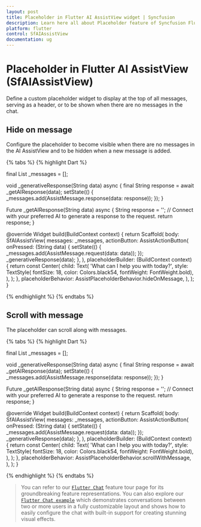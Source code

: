 ```yaml
---
layout: post
title: Placeholder in Flutter AI AssistView widget | Syncfusion
description: Learn here all about Placeholder feature of Syncfusion Flutter AI AssistView (SfAIAssistView) widget, including its properties and more.
platform: flutter
control: SfAIAssistView
documentation: ug
---
```


# Placeholder in Flutter AI AssistView (SfAIAssistView)

Define a custom placeholder widget to display at the top of all messages, serving as a header, or to be shown when there are no messages in the chat.

## Hide on message

Configure the placeholder to become visible when there are no messages in the AI AssistView and to be hidden when a new message is added.

{% tabs %}
{% highlight Dart %}

  final List<AssistMessage> _messages = <AssistMessage>[];

  void _generativeResponse(String data) async {
    final String response = await _getAIResponse(data);
    setState(() {
      _messages.add(AssistMessage.response(data: response));
    });
  }

  Future<String> _getAIResponse(String data) async {
    String response = '';
    // Connect with your preferred AI to generate a response to the request.
    return response;
  }

  @override
  Widget build(BuildContext context) {
    return Scaffold(
      body: SfAIAssistView(
        messages: _messages,
        actionButton: AssistActionButton(
          onPressed: (String data) {
            setState(() {
              _messages.add(AssistMessage.request(data: data));
            });
            _generativeResponse(data);
          },
        ),
        placeholderBuilder: (BuildContext context) {
          return const Center(
            child: Text(
              'What can I help you with today?',
              style: TextStyle(
                  fontSize: 18,
                  color: Colors.black54,
                  fontWeight: FontWeight.bold),
            ),
          );
        },
        placeholderBehavior: AssistPlaceholderBehavior.hideOnMessage,
      ),
    );
  }

{% endhighlight %}
{% endtabs %}

## Scroll with message

The placeholder can scroll along with messages.

{% tabs %}
{% highlight Dart %}

  final List<AssistMessage> _messages = <AssistMessage>[];

  void _generativeResponse(String data) async {
    final String response = await _getAIResponse(data);
    setState(() {
      _messages.add(AssistMessage.response(data: response));
    });
  }

  Future<String> _getAIResponse(String data) async {
    String response = '';
    // Connect with your preferred AI to generate a response to the request.
    return response;
  }

  @override
  Widget build(BuildContext context) {
    return Scaffold(
      body: SfAIAssistView(
        messages: _messages,
        actionButton: AssistActionButton(
          onPressed: (String data) {
            setState(() {
              _messages.add(AssistMessage.request(data: data));
            });
            _generativeResponse(data);
          },
        ),
        placeholderBuilder: (BuildContext context) {
          return const Center(
            child: Text(
              'What can I help you with today?',
              style: TextStyle(
                  fontSize: 18,
                  color: Colors.black54,
                  fontWeight: FontWeight.bold),
            ),
          );
        },
        placeholderBehavior: AssistPlaceholderBehavior.scrollWithMessage,
      ),
    );
  }

{% endhighlight %}
{% endtabs %}

>You can refer to our [`Flutter Chat`](https://www.syncfusion.com/flutter-widgets/flutter-chat) feature tour page for its groundbreaking feature representations. You can also explore our [`Flutter Chat example`](https://flutter.syncfusion.com/#/chat/getting-started) which demonstrates conversations between two or more users in a fully customizable layout and shows how to easily configure the chat with built-in support for creating stunning visual effects.